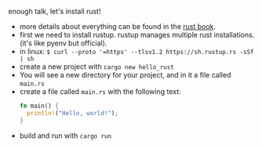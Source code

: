 enough talk, let's install rust!
* more details about everything can be found in the [rust book](https://doc.rust-lang.org/book/title-page.html).
* first we need to install rustup. rustup manages multiple rust installations. (it's like pyenv but official).
* in linux: `$ curl --proto '=https' --tlsv1.2 https://sh.rustup.rs -sSf | sh`
* create a new project with `cargo new hello_rust`
* You will see a new directory for your project, and in it a file called `main.rs`
* create a file called `main.rs` with the following text:
  ```rust
  fn main() {
    println!("Hello, world!");
  }
  ```
* build and run with `cargo run`